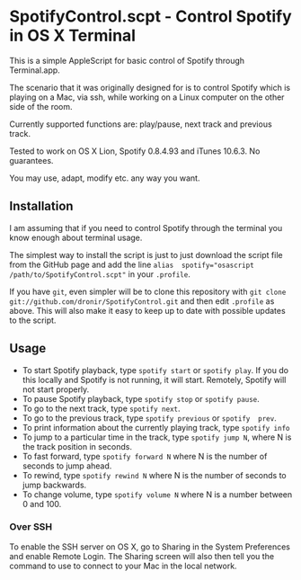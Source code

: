 # SpotifyControl.scpt - Control Spotify in OS X Terminal

This is a simple AppleScript for basic control of Spotify through
Terminal.app.

The scenario that it was originally designed for is to control Spotify 
which is playing on a Mac,  via ssh, while working on a Linux computer 
on the other side  of the room.

Currently supported functions are: play/pause, next track and previous 
track.

Tested to work on OS X Lion, Spotify 0.8.4.93 and iTunes 10.6.3. No 
guarantees.

You may use, adapt, modify etc. any way you want.


## Installation

I am assuming that if you need to control Spotify through the terminal 
you know enough about terminal usage.

The simplest way to install the script is just to just download the 
script file from the GitHub page and add the line `alias 
spotify="osascript /path/to/SpotifyControl.scpt"` in your `.profile`.

If you have `git`, even simpler will be to clone this repository with 
`git clone git://github.com/dronir/SpotifyControl.git` and then edit 
`.profile` as above. This will also make it easy to keep up to date 
with possible updates to the script.


## Usage

* To start Spotify playback, type `spotify start` or `spotify play`. 
If you do this locally and Spotify is not running, it will start. 
Remotely, Spotify will not start properly.
* To pause Spotify playback, type `spotify stop` or `spotify pause`.
* To go to the next track, type `spotify next`.
* To go to the previous track, type `spotify previous` or `spotify 
prev`.
* To print information about the currently playing track, 
type `spotify info`
* To jump to a particular time in the track, type `spotify jump N`,
where N is the track position in seconds.
* To fast forward, type `spotify forward N` where N is the number of
seconds to jump ahead.
* To rewind, type `spotify rewind N` where N is the number of
seconds to jump backwards.
* To change volume, type `spotify volume N` where N is a number between
0 and 100.

### Over SSH

To enable the SSH server on OS X, go to Sharing in the System Preferences
and enable Remote Login. The Sharing screen will also then tell you the
command to use to connect to your Mac in the local network.